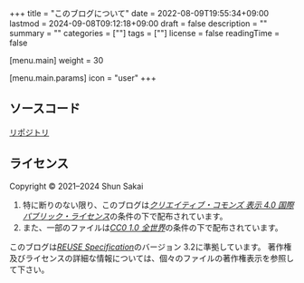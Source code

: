 +++
title = "このブログについて"
date = 2022-08-09T19:55:34+09:00
lastmod = 2024-09-08T09:12:18+09:00
draft = false
description = ""
summary = ""
categories = [""]
tags = [""]
license = false
readingTime = false

[menu.main]
weight = 30

[menu.main.params]
icon = "user"
+++

## ソースコード

[リポジトリ](https://github.com/sorairolake/blog)

## ライセンス

Copyright &copy; 2021&ndash;2024 Shun Sakai

1.  特に断りのない限り、このブログは[_クリエイティブ・コモンズ 表示 4.0 国際 パブリック・ライセンス_](https://creativecommons.org/licenses/by/4.0/legalcode.ja)の条件の下で配布されています。
2.  また、一部のファイルは[_CC0 1.0 全世界_](https://creativecommons.org/publicdomain/zero/1.0/legalcode.ja)の条件の下で配布されています。

このブログは[_REUSE Specification_](https://reuse.software/spec/)のバージョン 3.2に準拠しています。
著作権及びライセンスの詳細な情報については、個々のファイルの著作権表示を参照して下さい。
